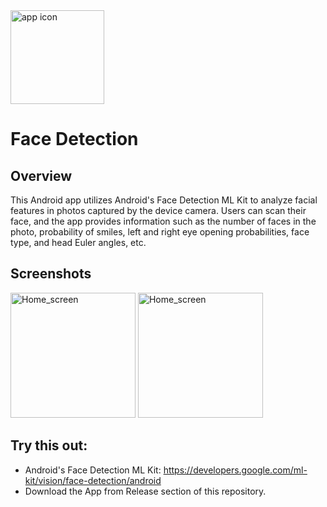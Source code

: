 <img src="https://github.com/AdityaKumarGt/Face-Detection-App/assets/121026525/779ef3ea-2ab2-4ddc-96a7-f5d9a3f78c39" alt="app icon" width="150"> 

# Face Detection

## Overview

This Android app utilizes Android's Face Detection ML Kit to analyze facial features in photos captured by the device camera. Users can scan their face, and the app provides information such as the number of faces in the photo, probability of smiles, left and right eye opening probabilities, face type, and head Euler angles, etc.

## Screenshots


<img src="https://github.com/AdityaKumarGt/Face-Detection-App/assets/121026525/388b4669-acf3-4976-9936-9bc7b33de7e9" alt="Home_screen" width="200">


<img src="https://github.com/AdityaKumarGt/Face-Detection-App/assets/121026525/e86a6fe4-b701-40ec-a136-f0bdce2aefa4" alt="Home_screen" width="200">



## Try this out:
* Android's Face Detection ML Kit: https://developers.google.com/ml-kit/vision/face-detection/android
* Download the App from Release section of this repository.
